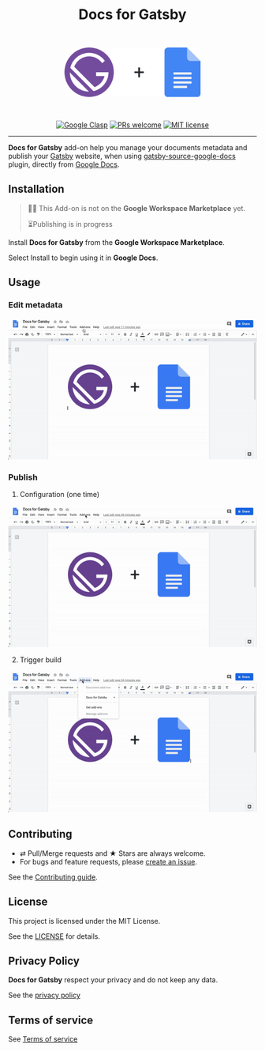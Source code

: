 <div align="center">
  <h1>Docs for Gatsby</h1>
  <br/>
  <p>
    <img src="./extra/logo.png" alt="Docs for Gatsby" height="100px">
  </p>
  <br/>

[![Google Clasp][badge-clasp]](https://github.com/google/clasp)
[![PRs welcome][badge-prs]](#contributing)
[![MIT license][badge-licence]](./LICENSE.md)

</div>

---

**Docs for Gatsby** add-on help you manage your documents metadata and publish your [Gatsby](https://www.gatsbyjs.com) website, when using [gatsby-source-google-docs](https://github.com/cedricdelpoux/gatsby-source-google-docs) plugin,
directly from [Google Docs](https://drive.google.com/).

## Installation

> 🤚🏻 This Add-on is not on the **Google Workspace Marketplace** yet.
>
> ⏳Publishing is in progress

Install **Docs for Gatsby** from the **Google Workspace Marketplace**.

Select Install to begin using it in **Google Docs**.

## Usage

### Edit metadata

![Metadata](./extra/metadata.gif)

### Publish

1. Configuration (one time)

![Settings](./extra/settings.gif)

2. Trigger build

![Publish](./extra/publish.gif)

## Contributing

-   ⇄ Pull/Merge requests and ★ Stars are always welcome.
-   For bugs and feature requests, please [create an issue](https://github.com/cedricdelpoux/google-docs-for-gatsby/issues/new).

See the [Contributing guide](./CONTRIBUTING.md).

## License

This project is licensed under the MIT License.

See the [LICENSE](./LICENSE.md) for details.

## Privacy Policy

**Docs for Gatsby** respect your privacy and do not keep any data.

See the [privacy policy](./PRIVACY.md)

## Terms of service

See [Terms of service](./TERMS.md)

[badge-licence]: https://img.shields.io/badge/license-MIT-blue.svg?style=flat-square
[badge-prs]: https://img.shields.io/badge/PRs-welcome-brightgreen.svg?style=flat-square
[badge-clasp]: https://img.shields.io/badge/built%20with-clasp-4285f4.svg?style=flat-square
